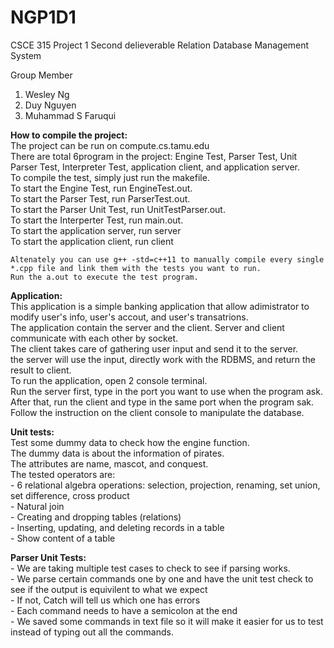 # NGP1D1
CSCE 315 Project 1 Second delieverable
Relation Database Management System


Group Member

1. Wesley Ng
2. Duy Nguyen
3. Muhammad S Faruqui


<b/>How to compile the project:</b> <br />
	The project can be run on compute.cs.tamu.edu <br />
	There are total 6program in the project: Engine Test, Parser Test, Unit Parser Test, Interpreter Test, application client, and application server. <br />
	To compile the test, simply just run the makefile.<br />
	To start the Engine Test, run EngineTest.out. <br />
	To start the Parser Test, run ParserTest.out. <br />
	To start the Parser Unit Test, run UnitTestParser.out. <br />
	To start the Interperter Test, run main.out. <br />
	To start the application server, run server <br />
	To start the application client, run client <br />
	
	Altenately you can use g++ -std=c++11 to manually compile every single *.cpp file and link them with the tests you want to run. 
	Run the a.out to execute the test program. 
	
<b/>Application:</b> <br />
	This application is a simple banking application that allow adimistrator to modify user's info, user's accout, and user's transatrions. <br />
	The application contain the server and the client. Server and client communicate with each other by socket.<br />
	The client takes care of gathering user input and send it to the server. <br />
	the server will use the input, directly work with the RDBMS, and return the result to client. <br />
	To run the application, open 2 console terminal. <br />
	Run the server first, type in the port you want to use when the program ask. <br />
	After that, run the client and type in the same port when the program sak. <br />
	Follow the instruction on the client console to manipulate the database. <br />
	

<b/>Unit tests:</b> <br />
	Test some dummy data to check how the engine function. <br />
	The dummy data is about the information of pirates. <br />
	The attributes are name, mascot, and conquest. <br />
	The tested operators are: <br />
		- 6 relational algebra operations: selection, projection, renaming, set union, set difference, cross product <br />
		- Natural join <br />
		- Creating and dropping tables (relations) <br />
		- Inserting, updating, and deleting records in a table <br />
		- Show content of a table <br />
		
<b/>Parser Unit Tests:</b> <br />
	- We are taking multiple test cases to check to see if parsing works. <br />
	- We parse certain commands one by one and have the unit test check to see if the output is equivilent to what we expect <br />
	- If not, Catch will tell us which one has errors <br />
	- Each command needs to have a semicolon at the end <br />
	- We saved some commands in text file so it will make it easier for us to test instead of typing out all the commands. <br />
